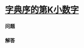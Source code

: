 # [字典序的第K小数字](https://leetcode-cn.com/problems/k-th-smallest-in-lexicographical-order)

### 问题



### 解答

```

```

